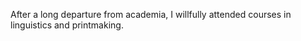<!--
title: Santa Barbara City College
location: Santa Barbara, CA
description: Top-ranked community college, overlooking the Pacific Ocean
website: http://sbcc.edu
publish_date: 2008-09-01
noIndex: true
-->

After a long departure from academia, I willfully attended courses in linguistics and printmaking.
